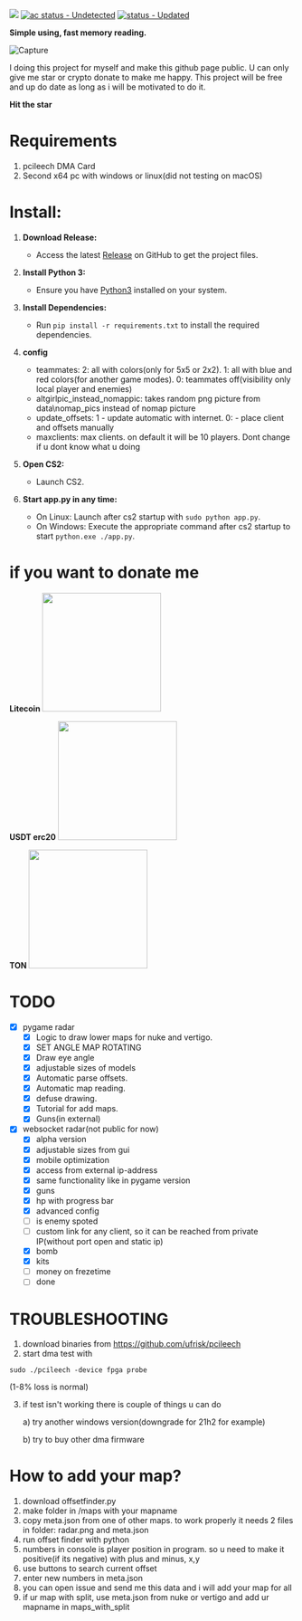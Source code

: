 ![](https://view-counter.tobyhagan.com/?user={meanwhiletothestars}/{CS2_DMA_Radar}) [![ac status - Undetected](https://img.shields.io/static/v1?label=ac+status&message=Undetected&color=2ea44f)](https://)
[![status - Updated](https://img.shields.io/static/v1?label=status&message=Updated&color=2ea44f&style=for-the-badge)](https://)

**Simple using, fast memory reading.**

![Capture](https://github.com/meanwhiletothestars/CS2_DMA_Radar/blob/main/testing/preview.gif)

I doing this project for myself and make this github page public. U can only give me star or crypto donate to make me happy. This project will be free and up do date as long as i will be motivated to do it.

**Hit the star**

# Requirements
1. pcileech DMA Card
2. Second x64 pc with windows or linux(did not testing on macOS)
   

# Install:
1. **Download Release:**
   - Access the latest [Release](https://github.com/meanwhiletothestars/CS2_DMA_Radar/releases) on GitHub to get the project files.

2. **Install Python 3:**
   - Ensure you have [Python3](https://www.python.org/downloads/) installed on your system.

3. **Install Dependencies:**
   - Run `pip install -r requirements.txt` to install the required dependencies.

4. **config**
   - teammates: 2: all with colors(only for 5x5 or 2x2). 1: all with blue and red colors(for another game modes). 0: teammates off(visibility only local player and enemies)
   - altgirlpic_instead_nomappic: takes random png picture from data\nomap_pics instead of nomap picture
   - update_offsets: 1 - update automatic with internet. 0: - place client and offsets manually
   - maxclients: max clients. on default it will be 10 players. Dont change if u dont know what u doing
     
6. **Open CS2:**
   - Launch CS2.

7. **Start app.py in any time:**
   - On Linux: Launch after cs2 startup with `sudo python app.py`.
   - On Windows: Execute the appropriate command after cs2 startup to start  `python.exe ./app.py`.
  
# if you want to donate me
**Litecoin**
<img src="https://github.com/meanwhiletothestars/CS2_DMA_Radar/blob/main/testing/ltc.jpg" width="210px">

**USDT erc20**
<img src="https://github.com/meanwhiletothestars/CS2_DMA_Radar/blob/main/testing/usdt.jpg" width="210px">

**TON**
<img src="https://github.com/meanwhiletothestars/CS2_DMA_Radar/blob/main/testing/ton.jpg" width="210px">

# TODO
- [x] pygame radar
   - [x] Logic to draw lower maps for nuke and vertigo.
   - [x] SET ANGLE MAP ROTATING
   - [x] Draw eye angle
   - [x] adjustable sizes of models
   - [x] Automatic parse offsets.
   - [x] Automatic map reading.
   - [x] defuse drawing.
   - [x] Tutorial for add maps.
   - [x] Guns(in external)
- [x] websocket radar(not public for now)
   - [x] alpha version
   - [x] adjustable sizes from gui
   - [x] mobile optimization
   - [x] access from external ip-address
   - [x] same functionality like in pygame version
   - [x] guns
   - [x] hp with progress bar
   - [x] advanced config
   - [ ] is enemy spoted
   - [ ] custom link for any client, so it can be reached from private IP(without port open and static ip)
   - [x] bomb
   - [x] kits
   - [ ] money on frezetime
   - [ ] done

# TROUBLESHOOTING
1. download binaries from https://github.com/ufrisk/pcileech
2. start dma test with
```
sudo ./pcileech -device fpga probe
```
(1-8% loss is normal)

3. if test isn't working there is couple of things u can do

   a) try another windows version(downgrade for 21h2 for example)
   
   b) try to buy other dma firmware


# How to add your map?
   1. download offsetfinder.py
   2. make folder in /maps with your mapname
   3. copy meta.json from one of other maps. to work properly it needs 2 files in folder: radar.png and meta.json
   4. run offset finder with python
   5. numbers in console is player position in program. so u need to make it positive(if its negative) with plus and minus, x,y
   6. use buttons to search current offset
   7. enter new numbers in meta.json
   8. you can open issue and send me this data and i will add your map for all
   9. if ur map with split, use meta.json from nuke or vertigo and add ur mapname in maps_with_split

